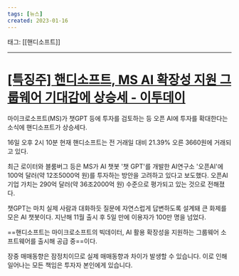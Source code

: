 ```yaml
---
tags: [뉴스]
created: 2023-01-16
---
```


태그: [[핸디소프트]]

___

# [[특징주] 핸디소프트, MS AI 확장성 지원 그룹웨어 기대감에 상승세 - 이투데이](https://m.etoday.co.kr/view.php?idxno=2213092)

마이크로소프트(MS)가 챗GPT 등에 투자를 검토하는 등 오픈 AI에 투자를 확대한다는 소식에 핸디소프트가 상승세다.

16일 오후 2시 10분 현재 핸디소프트는 전 거래일 대비 21.39% 오른 3660원에 거래되고 있다.

최근 로이터와 블룸버그 등은 MS가 AI 챗봇 '챗 GPT'를 개발한 AI연구소 '오픈AI'에 100억 달러(약 12조5000억 원)를 투자하는 방안을 고려하고 있다고 보도했다. 오픈AI 기업 가치는 290억 달러(약 36조2000억 원) 수준으로 평가되고 있는 것으로 전해졌다.

챗GPT는 마치 실제 사람과 대화하듯 질문에 자연스럽게 답변하도록 설계돼 큰 화제를 모은 AI 챗봇이다. 지난해 11월 출시 후 5일 만에 이용자가 100만 명을 넘었다.

==핸디소프트는 마이크로소프트의 빅데이터, AI 활용 확장성을 지원하는 그룹웨어 소프트웨어를 출시해 공급 중==이다.

장중 매매동향은 잠정치이므로 실제 매매동향과 차이가 발생할 수 있습니다. 이로 인해 일어나는 모든 책임은 투자자 본인에게 있습니다.
